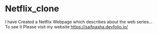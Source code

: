 # Netflix_clone
I have Created a Netflix Webpage which describes about the web series... To see it Please visit my website https://saifpasha.devfolio.io/ 
